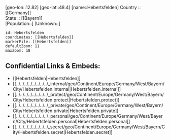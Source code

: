 ﻿---
location: [48.4,12.82] 
mapzoom: [7,12] 
mapmarker: city 
type: City
tags:
- geo/City


SpocWebEntityId: 30823
isDeleted: false
confidential: public

---
[geo-lon::12.82] 
[geo-lat::48.4] 
[name::Hebertsfelden] 
Country :: [[Germany]]  
State :: [[Bayern]]  
[Population::] 
[Unknown::] 


```leaflet
id: Hebertsfelden
coordinates: [[Hebertsfelden]] 
markerFile: [[Hebertsfelden]] 
defaultZoom: 11 
maxZoom: 18
```


## Confidential Links & Embeds: 
- [[Hebertsfelden|Hebertsfelden]]  
- [[../../../../../../../../_internal/geo/Continent/Europe/Germany/West/Bayern/City/Hebertsfelden.internal|Hebertsfelden.internal]] 
- [[../../../../../../../../_protect/geo/Continent/Europe/Germany/West/Bayern/City/Hebertsfelden.protect|Hebertsfelden.protect]] 
- [[../../../../../../../../_private/geo/Continent/Europe/Germany/West/Bayern/City/Hebertsfelden.private|Hebertsfelden.private]] 
- [[../../../../../../../../_personal/geo/Continent/Europe/Germany/West/Bayern/City/Hebertsfelden.personal|Hebertsfelden.personal]] 
- [[../../../../../../../../_secret/geo/Continent/Europe/Germany/West/Bayern/City/Hebertsfelden.secret|Hebertsfelden.secret]] 
